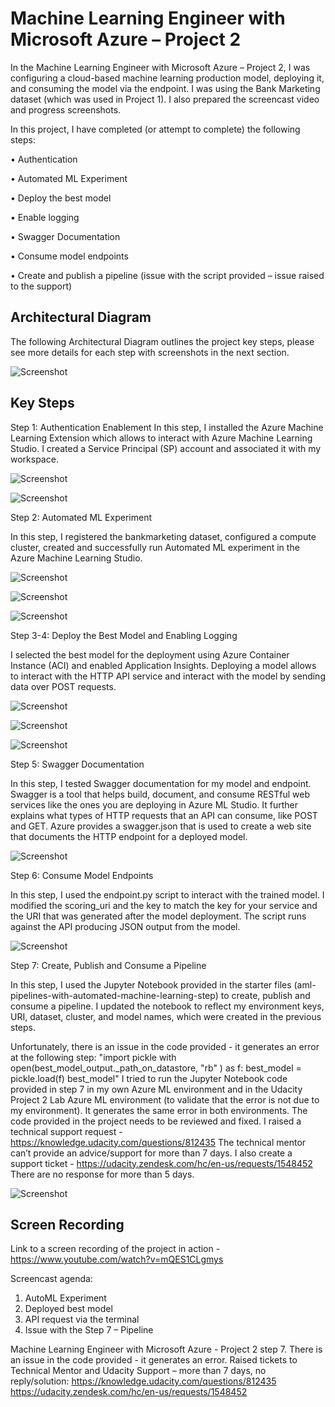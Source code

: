 
# Machine Learning Engineer with Microsoft Azure – Project 2

In the Machine Learning Engineer with Microsoft Azure – Project 2, I was configuring a cloud-based machine learning production model, deploying it, and consuming the model via the endpoint.
I was using the Bank Marketing dataset (which was used in Project 1). 
I also prepared the screencast video and progress screenshots.

In this project, I have completed (or attempt to complete) the following steps:

•	Authentication

•	Automated ML Experiment

•	Deploy the best model

•	Enable logging

•	Swagger Documentation

•	Consume model endpoints

•	Create and publish a pipeline (issue with the script provided – issue raised to the support)



## Architectural Diagram
The following Architectural Diagram outlines the project key steps, please see more details for each step with screenshots in the next section. 

![Screenshot]( https://github.com/Mnarbekov/Machine-Learning-Engineer-with-Microsoft-Azure-Nanodegree-Program-Project-2/blob/main/Screenshots/00%20-%20Architectural%20Diagram.png)

## Key Steps

Step 1: Authentication Enablement
In this step, I installed the Azure Machine Learning Extension which allows to interact with Azure Machine Learning Studio. I created a Service Principal (SP) account and associated it with my workspace. 

![Screenshot]( https://github.com/Mnarbekov/Machine-Learning-Engineer-with-Microsoft-Azure-Nanodegree-Program-Project-2/blob/main/Screenshots/01%20-%20Service%20Principle%20(SP)%20creation.png)

![Screenshot]( https://github.com/Mnarbekov/Machine-Learning-Engineer-with-Microsoft-Azure-Nanodegree-Program-Project-2/blob/main/Screenshots/02%20-%20Associate%20Workspace%20and%20Group%20with%20the%20SP.png)

Step 2: Automated ML Experiment

In this step, I registered the bankmarketing dataset, configured a compute cluster, created and successfully run Automated ML experiment in the Azure Machine Learning Studio.

![Screenshot]( https://github.com/Mnarbekov/Machine-Learning-Engineer-with-Microsoft-Azure-Nanodegree-Program-Project-2/blob/main/Screenshots/03%20-%20Dataset%20Registered.png)

![Screenshot]( https://github.com/Mnarbekov/Machine-Learning-Engineer-with-Microsoft-Azure-Nanodegree-Program-Project-2/blob/main/Screenshots/04%20-%20AutoML%20Completed.png)

![Screenshot]( https://github.com/Mnarbekov/Machine-Learning-Engineer-with-Microsoft-Azure-Nanodegree-Program-Project-2/blob/main/Screenshots/05%20-%20Experiment%20completed.png)

Step 3-4: Deploy the Best Model and Enabling Logging 

I selected the best model for the deployment using Azure Container Instance (ACI) and enabled Application Insights. Deploying a model allows to interact with the HTTP API service and interact with the model by sending data over POST requests.

![Screenshot]( https://github.com/Mnarbekov/Machine-Learning-Engineer-with-Microsoft-Azure-Nanodegree-Program-Project-2/blob/main/Screenshots/06%20-%20AutoML%20Best%20Model.png)

![Screenshot]( https://github.com/Mnarbekov/Machine-Learning-Engineer-with-Microsoft-Azure-Nanodegree-Program-Project-2/blob/main/Screenshots/07%20-%20Application%20Insights%20enabled.png)

![Screenshot]( https://github.com/Mnarbekov/Machine-Learning-Engineer-with-Microsoft-Azure-Nanodegree-Program-Project-2/blob/main/Screenshots/08%20-%20Logs.png)

Step 5: Swagger Documentation

In this step, I tested Swagger documentation for my model and endpoint.
Swagger is a tool that helps build, document, and consume RESTful web services like the ones you are deploying in Azure ML Studio. It further explains what types of HTTP requests that an API can consume, like POST and GET. Azure provides a swagger.json that is used to create a web site that documents the HTTP endpoint for a deployed model.

![Screenshot]( https://github.com/Mnarbekov/Machine-Learning-Engineer-with-Microsoft-Azure-Nanodegree-Program-Project-2/blob/main/Screenshots/09%20-%20Swagger.png)

Step 6: Consume Model Endpoints

In this step, I used the endpoint.py script to interact with the trained model. I modified the scoring_uri and the key to match the key for your service and the URI that was generated after the model deployment. The script runs against the API producing JSON output from the model.

![Screenshot]( https://github.com/Mnarbekov/Machine-Learning-Engineer-with-Microsoft-Azure-Nanodegree-Program-Project-2/blob/main/Screenshots/10%20-%20Endpoint.png)

Step 7: Create, Publish and Consume a Pipeline

In this step, I used the Jupyter Notebook provided in the starter files (aml-pipelines-with-automated-machine-learning-step) to create, publish and consume a pipeline. I updated the notebook to reflect my environment keys, URI, dataset, cluster, and model names, which were created in the previous steps.

Unfortunately, there is an issue in the code provided - it generates an error at the following step:
"import pickle
with open(best_model_output._path_on_datastore, "rb" ) as f:
best_model = pickle.load(f)
best_model"
I tried to run the Jupyter Notebook code provided in step 7 in my own Azure ML environment and in the Udacity Project 2 Lab Azure ML environment (to validate that the error is not due to my environment). It generates the same error in both environments. The code provided in the project needs to be reviewed and fixed.
I raised a technical support request - https://knowledge.udacity.com/questions/812435
The technical mentor can’t provide an advice/support for more than 7 days. 
I also create a support ticket - https://udacity.zendesk.com/hc/en-us/requests/1548452
There are no response for more than 5 days.

![Screenshot](https://github.com/Mnarbekov/Machine-Learning-Engineer-with-Microsoft-Azure-Nanodegree-Program-Project-2/blob/main/Screenshots/11%20-%20Pipeline%20scrip%20error.png)




## Screen Recording

Link to a screen recording of the project in action - https://www.youtube.com/watch?v=mQES1CLgmys

Screencast agenda:
1. AutoML Experiment
2. Deployed best model
3. API request via the terminal
4. Issue with the Step 7 – Pipeline 

Machine Learning Engineer with Microsoft Azure - Project 2 step 7. There is an issue in the code provided - it generates an error.
Raised tickets to Technical Mentor and Udacity Support – more than 7 days, no reply/solution:
https://knowledge.udacity.com/questions/812435
https://udacity.zendesk.com/hc/en-us/requests/1548452


